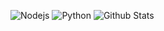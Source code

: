 ![Nodejs](https://img.shields.io/badge/Using%20Node.js%20-%2343853D.svg?&style=for-the-badge&logo=node.js&logoColor=white)
![Python](https://img.shields.io/badge/Know%20Python%20-%2314354C.svg?&style=for-the-badge&logo=python&logoColor=white)
![Github Stats](https://github-readme-stats.vercel.app/api?username=wolf-yuan-6115&show_icons=true&theme=radical)
